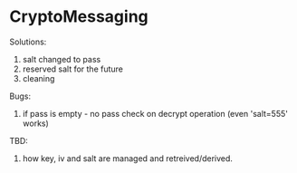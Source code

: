 # CryptoMessaging
Solutions: 
1. salt changed to pass
2. reserved salt for the future
3. cleaning

Bugs:
1. if pass is empty - no pass check on decrypt operation (even 'salt=555' works)

TBD:
1. how key, iv and salt are managed and retreived/derived.
